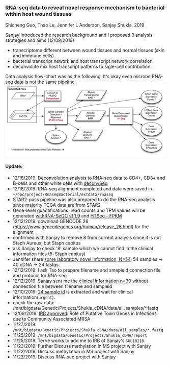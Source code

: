 ### RNA-seq data to reveal novel response mechanism to bacterial within host wound tissues

Shicheng Guo, Thao Le, Jennifer L Anderson, Sanjay Shukla, 2019

Sanjay introduced the research background and I proposed 3 analysis strategies and aims (12/09/2019)
* transcriptome different between wound tissues and normal tissues (skin and immnune cells)
* bacterial transcript nework and host transcript network correlation
* deconvolute mix host transcript patterns to sigle-cell contribution. 

Data analysis flow-chart was as the following. It's okay even microbe RNA-seq data is not the same pipeline.
![](gene-expression-quantification-pipeline-v2.png)

#### Update:
* 12/18/2019: Deconvolution analysis to RNA-seq data to CD4+, CD8+ and B-cells and other white cells with [deconvSeq](https://github.com/Shicheng-Guo/deconvSeq)
* 12/18/2019: RNA-seq alignment completed and data were saved in `~/hpc/project/RnaseqBacterial/extdata/rnaseq`
* STAR2-pass pipeline was also prepared to do the RNA-seq analysis since majority TCGA data are from STAR2
* Gene-level quantifications: read counts and TPM values will be generated [withRNA-SeQC v1.1.9](https://www.ncbi.nlm.nih.gov/pmc/articles/PMC3356847/) and [HTSeq - FPKM](https://docs.gdc.cancer.gov/Encyclopedia/pages/HTSeq-FPKM/)
* 12/12/2019: download GENCODE 26 (https://www.gencodegenes.org/human/release_26.html) for the alignment
* confirmed with Sanjay to remove 8 from current analysis since it is not Staph Aureus, but Staph capitus
* ask Sanjay to check '8' sample which we cannot find in the clinical informaiton files (8: Staph capitus)
* Jennifer share [some laboratory novel information, N=54](https://github.com/Shicheng-Guo/RnaseqBacterial/blob/master/extdata/102816%20cDNA%20Sample%20list-Sanjay-2019.xlsx), 54 samples -> 40 cDNA -> 24 fastqs.  
* 12/12/2019: I ask Tao to prepare filename and smapleid connection file and protocol for RNA-seq 
* 12/12/2019: Sanjay sent me the [clinical information n=30](https://github.com/Shicheng-Guo/RnaseqBacterial/blob/master/extdata/Subject%20Info%20Abscess%20Study%20no%20MRN.xlsx) without connection file between filename and sampleid
* 12/10/2019: [24 sample id](./extdata/S24_id.txt) is extracted and wait for clinical information(`urgent`).
* check the raw data: /mnt/bigdata/Genetic/Projects/Shukla_cDNA/data/all_samples/*.fastq
* 12/09/2019: [IRB approved](Outcome_Letter_SUL10110_IRB00000673.pdf): Role of Putative Toxin Genes in Infections due to Community Associated MRSA
* 11/27/2019: `/mnt/bigdata/Genetic/Projects/Shukla_cDNA/data/all_samples/*.fastq`
* 11/25/2019: `/mnt/bigdata/Genetic/Projects/Shukla_cDNA/report`
* 11/25/2019: Terrie works to add me to IRB of Sanjay's `SUL10110`
* 11/23/2019: Further Discuss methylation in MS project with Sanjay
* 11/23/2019: Discuss methylation in MS project with Sanjay
* 11/22/2019: Discuss RNA-seq project with Sanjay


